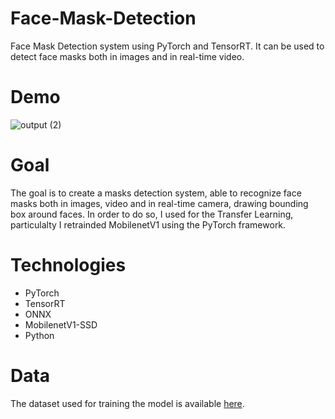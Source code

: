 # Face-Mask-Detection
Face Mask Detection system using PyTorch and TensorRT. It can be used to detect face masks both in images and in real-time video.

# Demo

![output (2)](https://user-images.githubusercontent.com/16786052/125057947-322d3480-e0c3-11eb-9088-3598ffe24cd4.gif)
# Goal

The goal is to create a masks detection system, able to recognize face masks both in images, video and in real-time camera, drawing bounding box around faces. In order to do so, I  used for the Transfer Learning, particulalty I retrainded MobilenetV1 using the PyTorch framework.

# Technologies

- PyTorch
- TensorRT
- ONNX
- MobilenetV1-SSD
- Python

# Data
The dataset used for training the model is available [here](https://www.kaggle.com/andrewmvd/face-mask-detection/metadata).
